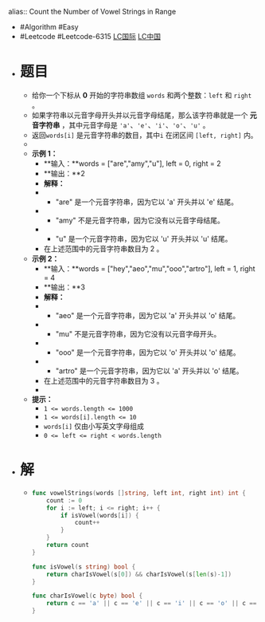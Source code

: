 alias:: Count the Number of Vowel Strings in Range

- #Algorithm #Easy
- #Leetcode #Leetcode-6315 [LC国际](https://leetcode.com/problems/count-the-number-of-vowel-strings-in-range/) [LC中国](https://leetcode.cn/problems/count-the-number-of-vowel-strings-in-range/)
- # 题目
	- 给你一个下标从 **0** 开始的字符串数组 `words` 和两个整数：`left` 和 `right` 。
	- 如果字符串以元音字母开头并以元音字母结尾，那么该字符串就是一个 **元音字符串** ，其中元音字母是 `'a'`、`'e'`、`'i'`、`'o'`、`'u'` 。
	- 返回`words[i]` 是元音字符串的数目，其中`i` 在闭区间 `[left, right]` 内。
	-
	- **示例 1：**
		- **输入：**words = ["are","amy","u"], left = 0, right = 2
		- **输出：**2
		- **解释：**
		- - "are" 是一个元音字符串，因为它以 'a' 开头并以 'e' 结尾。
		- - "amy" 不是元音字符串，因为它没有以元音字母结尾。
		- - "u" 是一个元音字符串，因为它以 'u' 开头并以 'u' 结尾。
		- 在上述范围中的元音字符串数目为 2 。
	- **示例 2：**
		- **输入：**words = ["hey","aeo","mu","ooo","artro"], left = 1, right = 4
		- **输出：**3
		- **解释：**
		- - "aeo" 是一个元音字符串，因为它以 'a' 开头并以 'o' 结尾。
		- - "mu" 不是元音字符串，因为它没有以元音字母开头。
		- - "ooo" 是一个元音字符串，因为它以 'o' 开头并以 'o' 结尾。
		- - "artro" 是一个元音字符串，因为它以 'a' 开头并以 'o' 结尾。
		- 在上述范围中的元音字符串数目为 3 。
		-
	- **提示：**
		- `1 <= words.length <= 1000`
		- `1 <= words[i].length <= 10`
		- `words[i]` 仅由小写英文字母组成
		- `0 <= left <= right < words.length`
- # 解
	- ```go
	  func vowelStrings(words []string, left int, right int) int {
	      count := 0
	      for i := left; i <= right; i++ {
	          if isVowel(words[i]) {
	              count++
	          }
	      }
	      return count
	  }
	  
	  func isVowel(s string) bool {
	      return charIsVowel(s[0]) && charIsVowel(s[len(s)-1])
	  }
	  
	  func charIsVowel(c byte) bool {
	      return c == 'a' || c == 'e' || c == 'i' || c == 'o' || c == 'u'
	  }
	  ```